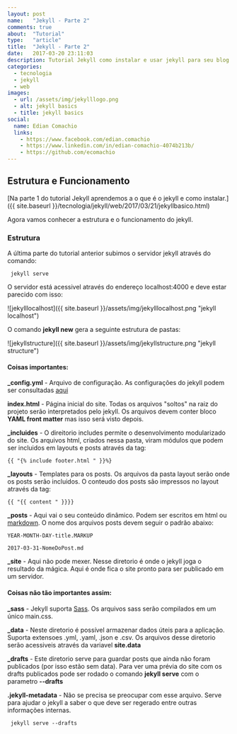 ```yaml
---
layout: post
name:   "Jekyll - Parte 2"
comments: true
about:  "Tutorial"
type:   "article"
title:  "Jekyll - Parte 2"
date:   2017-03-20 23:11:03
description: Tutorial Jekyll como instalar e usar jekyll para seu blog ou site
categories: 
  - tecnologia 
  - jekyll 
  - web
images:
  - url: /assets/img/jekylllogo.png
  - alt: jekyll basics
  - title: jekyll basics
social:
  name: Edian Comachio
  links:
    - https://www.facebook.com/edian.comachio    
    - https://www.linkedin.com/in/edian-comachio-4074b213b/    
    - https://github.com/ecomachio    
---
```


## Estrutura e Funcionamento

[Na parte 1 do tutorial Jekyll aprendemos a o que é o jekyll e como instalar.]({{ site.baseurl }}/tecnologia/jekyll/web/2017/03/21/jekyllbasico.html)

Agora vamos conhecer a estrutura e o funcionamento do jekyll.

### Estrutura

A última parte do tutorial anterior subimos o servidor jekyll através do comando:

```command
 jekyll serve
 ```

O servidor está acessivel através do endereço localhost:4000 e deve estar parecido com isso:

>
 ![jekylllocalhost]({{ site.baseurl }}/assets/img/jekylllocalhost.png "jekyll localhost")

O comando **jekyll new** gera a seguinte estrutura de pastas:

>
 ![jekyllstructure]({{ site.baseurl }}/assets/img/jekyllstructure.png "jekyll structure")

#### Coisas importantes:

**_config.yml** - Arquivo de configuração. As configurações do jekyll podem ser consultadas [aqui](https://jekyllrb.com/docs/configuration/)

**index.html** - Página inicial do site. Todas os arquivos "soltos" na raiz do projeto serão interpretados pelo jekyll. Os arquivos devem conter bloco **YAML front matter** mas isso será visto depois. 

**_incluides** - O direitorio includes permite o desenvolvimento modularizado do site. Os arquivos html, criados nessa pasta, viram módulos que podem ser incluidos em layouts e posts através da tag:
 
```command
{{ "{% include footer.html " }}%} 
```

**_layouts** - Templates para os posts. Os arquivos da pasta layout serão onde os posts serão incluidos. O conteudo dos posts são impressos no layout através da tag: 

```command
{{ "{{ content " }}}} 
``` 

**_posts** - Aqui vai o seu conteúdo dinâmico. Podem ser escritos em html ou [markdown](http://blog.da2k.com.br/2015/02/08/aprenda-markdown/). O nome dos arquivos posts devem seguir o padrão abaixo:

```command
YEAR-MONTH-DAY-title.MARKUP

2017-03-31-NomeDoPost.md
``` 


**_site** - Aqui não pode mexer. Nesse diretorio é onde o jekyll joga o resultado da mágica. Aqui é onde fica o site pronto para ser publicado em um servidor.

#### Coisas não tão importantes assim:

**_sass** - Jekyll suporta [Sass](http://sass-lang.com/). Os arquivos sass serão compilados em um único main.css.

**_data** - Neste diretorio é possível armazenar dados úteis para a aplicação. Suporta extensoes .yml,  .yaml, .json e .csv. Os arquivos desse diretorio serão acessiveis através da variavel **site.data**

**_drafts** - Este diretorio serve para guardar posts que ainda não foram publicados (por isso estão sem data). Para ver uma prévia do site com os drafts publicados pode ser rodado o comando **jekyll serve** com o parametro **--drafts**

**.jekyll-metadata** - Não se precisa se preocupar com esse arquivo. Serve para ajudar o jekyll a saber o que deve ser regerado entre outras informações internas.

```command
 jekyll serve --drafts
 ```

